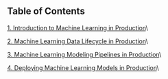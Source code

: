 ## Table of Contents
[1. Introduction to Machine Learning in Production](#1)\


[2. Machine Learning Data Lifecycle in Production](#2)\

[3. Machine Learning Modeling Pipelines in Production](#3)\

[4. Deploying Machine Learning Models in Production](#4)\

